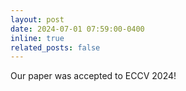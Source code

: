```yaml
---
layout: post
date: 2024-07-01 07:59:00-0400
inline: true
related_posts: false
---
```


Our paper was accepted to ECCV 2024!